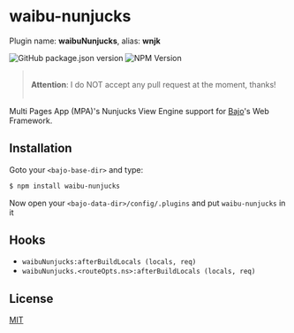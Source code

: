 # waibu-nunjucks

Plugin name: **waibuNunjucks**, alias: **wnjk**

![GitHub package.json version](https://img.shields.io/github/package-json/v/ardhi/waibu-nunjucks) ![NPM Version](https://img.shields.io/npm/v/waibu-nunjucks)

> <br />**Attention**: I do NOT accept any pull request at the moment, thanks!<br /><br />

Multi Pages App (MPA)'s Nunjucks View Engine support for [Bajo](https://github.com/ardhi/bajo)'s Web Framework.

## Installation

Goto your ```<bajo-base-dir>``` and type:

```bash
$ npm install waibu-nunjucks
```

Now open your ```<bajo-data-dir>/config/.plugins``` and put ```waibu-nunjucks``` in it

## Hooks

- ```waibuNunjucks:afterBuildLocals (locals, req)```
- ```waibuNunjucks.<routeOpts.ns>:afterBuildLocals (locals, req)```


## License

[MIT](LICENSE)
